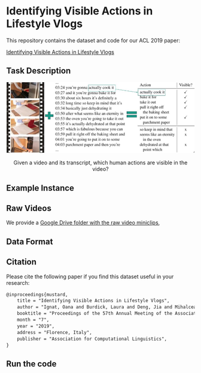 # Identifying Visible Actions in Lifestyle Vlogs

This repository contains the dataset and code for our ACL 2019 paper:

[Identifying Visible Actions in Lifestyle Vlogs](https://arxiv.org/abs/1906.04236)

## Task Description

![Example instance](images/task_description.jpg)
<p align="center"> Given a video and its transcript, which human actions are visible in the video? </p>

## Example Instance

## Raw Videos

We provide a [Google Drive folder with the raw video miniclips](https://drive.google.com/drive/folders/1JJApVcu5o_zvtL3M0Y9a1sAiJCVTPQ6z?usp=sharing),

## Data Format

## Citation

Please cite the following paper if you find this dataset useful in your research:

```tex
@inproceedings{mustard,
    title = "Identifying Visible Actions in Lifestyle Vlogs",
    author = "Ignat, Oana and Burdick, Laura and Deng, Jia and Mihalcea, Rada",
    booktitle = "Proceedings of the 57th Annual Meeting of the Association for Computational Linguistics (Volume 1: Long Papers)",
    month = "7",
    year = "2019",
    address = "Florence, Italy",
    publisher = "Association for Computational Linguistics",
}
```

## Run the code